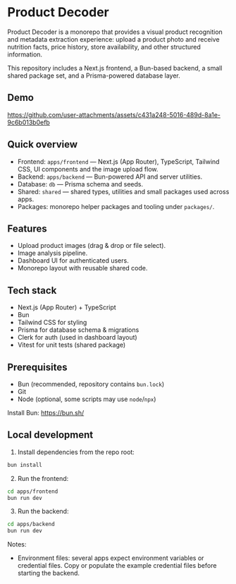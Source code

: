 <!--
  product-decoder

  Copyright 2025 Product Decoder

  Licensed under the Apache License, Version 2.0 (the "License");
  you may not use this file except in compliance with the License.
  You may obtain a copy of the License at

      http://www.apache.org/licenses/LICENSE-2.0

  Unless required by applicable law or agreed to in writing, software
  distributed under the License is distributed on an "AS IS" BASIS,
  WITHOUT WARRANTIES OR CONDITIONS OF ANY KIND, either express or implied.
  See the License for the specific language governing permissions and
  limitations under the License.
-->

# Product Decoder

Product Decoder is a monorepo that provides a visual product recognition and metadata extraction experience: upload a product photo and receive nutrition facts, price history, store availability, and other structured information.

This repository includes a Next.js frontend, a Bun-based backend, a small shared package set, and a Prisma-powered database layer.

## Demo
https://github.com/user-attachments/assets/c431a248-5016-489d-8a1e-9c6b013b0efb

## Quick overview
- Frontend: `apps/frontend` — Next.js (App Router), TypeScript, Tailwind CSS, UI components and the image upload flow.
- Backend: `apps/backend` — Bun-powered API and server utilities.
- Database: `db` — Prisma schema and seeds.
- Shared: `shared` — shared types, utilities and small packages used across apps.
- Packages: monorepo helper packages and tooling under `packages/`.

## Features
- Upload product images (drag & drop or file select).
- Image analysis pipeline.
- Dashboard UI for authenticated users.
- Monorepo layout with reusable shared code.

## Tech stack
- Next.js (App Router) + TypeScript
- Bun
- Tailwind CSS for styling
- Prisma for database schema & migrations
- Clerk for auth (used in dashboard layout)
- Vitest for unit tests (shared package)

## Prerequisites
- Bun (recommended, repository contains `bun.lock`)
- Git
- Node (optional, some scripts may use `node`/`npx`)

Install Bun: https://bun.sh/

## Local development
1. Install dependencies from the repo root:

```bash
bun install
```

2. Run the frontend:

```bash
cd apps/frontend
bun run dev
```

3. Run the backend:

```bash
cd apps/backend
bun run dev
```

Notes:
- Environment files: several apps expect environment variables or credential files. Copy or populate the example credential files before starting the backend.

